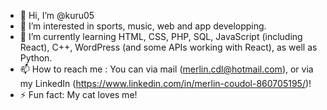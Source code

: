 - 👋 Hi, I’m @kuru05
- 👀 I’m interested in sports, music, web and app developping.
- 🌱 I’m currently learning HTML, CSS, PHP, SQL, JavaScript (including React), C++, WordPress (and some APIs working with React), as well as Python.
- 📫 How to reach me : You can via mail (merlin.cdl@hotmail.com), or via my LinkedIn (https://www.linkedin.com/in/merlin-coudol-860705195/)!
- ⚡ Fun fact: My cat loves me!

<!---
kuru05/kuru05 is a ✨ special ✨ repository because its `README.md` (this file) appears on your GitHub profile.
You can click the Preview link to take a look at your changes.
--->
